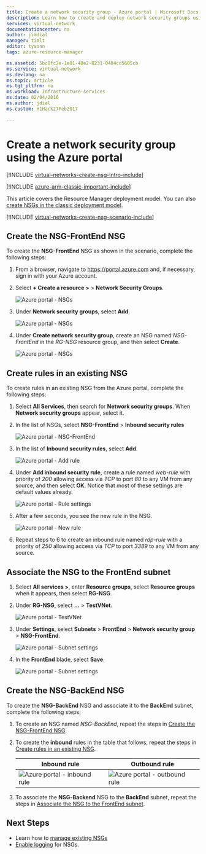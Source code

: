 ```yaml
---
title: Create a network security group - Azure portal | Microsoft Docs
description: Learn how to create and deploy network security groups using the Azure portal.
services: virtual-network
documentationcenter: na
author: jimdial
manager: timlt
editor: tysonn
tags: azure-resource-manager

ms.assetid: 5bc8fc2e-1e81-40e2-8231-0484cd5605cb
ms.service: virtual-network
ms.devlang: na
ms.topic: article
ms.tgt_pltfrm: na
ms.workload: infrastructure-services
ms.date: 02/04/2016
ms.author: jdial
ms.custom: H1Hack27Feb2017

---
```

# Create a network security group using the Azure portal

[!INCLUDE [virtual-networks-create-nsg-intro-include](../../includes/virtual-networks-create-nsg-intro-include.md)]

[!INCLUDE [azure-arm-classic-important-include](../../includes/azure-arm-classic-important-include.md)]

This article covers the Resource Manager deployment model. You can also [create NSGs in the classic deployment model](virtual-networks-create-nsg-classic-ps.md).

[!INCLUDE [virtual-networks-create-nsg-scenario-include](../../includes/virtual-networks-create-nsg-scenario-include.md)]


## Create the NSG-FrontEnd NSG
To create the **NSG-FrontEnd** NSG as shown in the scenario, complete the following steps:

1. From a browser, navigate to https://portal.azure.com and, if necessary, sign in with your Azure account.
2. Select **+ Create a resource >** > **Network Security Groups**.
   
    ![Azure portal - NSGs](./media/virtual-networks-create-nsg-arm-pportal/figure11.png)
3. Under **Network security groups**, select **Add**.
   
    ![Azure portal - NSGs](./media/virtual-networks-create-nsg-arm-pportal/figure12.png)
4. Under **Create network security group**, create an NSG named *NSG-FrontEnd* in the *RG-NSG* resource group, and then select **Create**.
   
    ![Azure portal - NSGs](./media/virtual-networks-create-nsg-arm-pportal/figure13.png)

## Create rules in an existing NSG
To create rules in an existing NSG from the Azure portal, complete the following steps:

1. Select **All Services**, then search for **Network security groups**. When **Network security groups** appear, select it.
2. In the list of NSGs, select **NSG-FrontEnd** > **Inbound security rules**
   
    ![Azure portal - NSG-FrontEnd](./media/virtual-networks-create-nsg-arm-pportal/figure2.png)
3. In the list of **Inbound security rules**, select **Add**.
   
    ![Azure portal - Add rule](./media/virtual-networks-create-nsg-arm-pportal/figure3.png)
4. Under **Add inbound security rule**, create a rule named *web-rule* with priority of *200* allowing access via *TCP* to port *80* to any VM from any source, and then select **OK**. Notice that most of these settings are default values already.
   
    ![Azure portal - Rule settings](./media/virtual-networks-create-nsg-arm-pportal/figure4.png)
5. After a few seconds, you see the new rule in the NSG.
   
    ![Azure portal - New rule](./media/virtual-networks-create-nsg-arm-pportal/figure5.png)
6. Repeat steps  to 6 to create an inbound rule named *rdp-rule* with a priority of *250* allowing access via *TCP* to port *3389* to any VM from any source.

## Associate the NSG to the FrontEnd subnet

1. Select **All services >**, enter **Resource groups**, select **Resource groups** when it appears, then select **RG-NSG**.
2. Under **RG-NSG**, select **...** > **TestVNet**.
   
    ![Azure portal - TestVNet](./media/virtual-networks-create-nsg-arm-pportal/figure14.png)
3. Under **Settings**, select **Subnets** > **FrontEnd** > **Network security group** > **NSG-FrontEnd**.
   
    ![Azure portal - Subnet settings](./media/virtual-networks-create-nsg-arm-pportal/figure15.png)
4. In the **FrontEnd** blade, select **Save**.
   
    ![Azure portal - Subnet settings](./media/virtual-networks-create-nsg-arm-pportal/figure16.png)

## Create the NSG-BackEnd NSG
To create the **NSG-BackEnd** NSG and associate it to the **BackEnd** subnet, complete the following steps:

1. To create an NSG named *NSG-BackEnd*, repeat the steps in [Create the NSG-FrontEnd NSG](#Create-the-NSG-FrontEnd-NSG).
2. To create the **inbound** rules in the table that follows, repeat the steps in [Create rules in an existing NSG](#Create-rules-in-an-existing-NSG).
   
   | Inbound rule | Outbound rule |
   | --- | --- |
   | ![Azure portal - inbound rule](./media/virtual-networks-create-nsg-arm-pportal/figure17.png) |![Azure portal - outbound rule](./media/virtual-networks-create-nsg-arm-pportal/figure18.png) |
3. To associate the **NSG-Backend** NSG to the **BackEnd** subnet, repeat the steps in [Associate the NSG to the FrontEnd subnet](#Associate-the-NSG-to-the-FrontEnd-subnet).

## Next Steps
* Learn how to [manage existing NSGs](manage-network-security-group.md)
* [Enable logging](virtual-network-nsg-manage-log.md) for NSGs.
